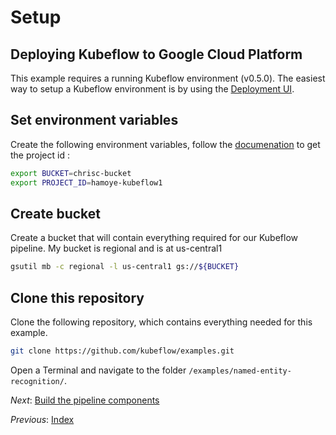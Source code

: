 # Setup

## Deploying Kubeflow to Google Cloud Platform
This example requires a running Kubeflow environment (v0.5.0). The easiest way to setup a Kubeflow environment is by using the [Deployment UI](https://www.kubeflow.org/docs/gke/deploy/deploy-ui/).

## Set environment variables

Create the following environment variables, follow the [documenation](https://cloud.google.com/resource-manager/docs/creating-managing-projects#identifying_projects) to get the project id :

```bash
export BUCKET=chrisc-bucket
export PROJECT_ID=hamoye-kubeflow1
```

## Create bucket
Create a bucket that will contain everything required for our Kubeflow pipeline.
My bucket is regional and is at us-central1

```bash
gsutil mb -c regional -l us-central1 gs://${BUCKET}
```

## Clone this repository
Clone the following repository, which contains everything needed for this example.

```bash
git clone https://github.com/kubeflow/examples.git
```

Open a Terminal and navigate to the folder `/examples/named-entity-recognition/`.

*Next*: [Build the pipeline components](step-2-build-components.md)

*Previous*: [Index](../README.md)
